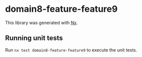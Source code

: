 # domain8-feature-feature9

This library was generated with [Nx](https://nx.dev).

## Running unit tests

Run `nx test domain8-feature-feature9` to execute the unit tests.
